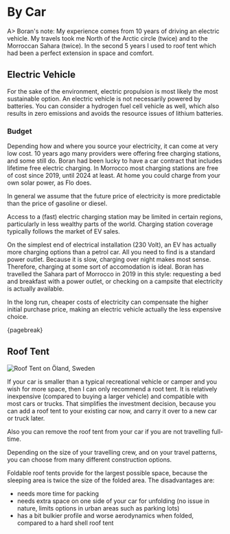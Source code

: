 # By Car

A> Boran's note:
My experience comes from 10 years of driving an electric vehicle. My travels took me North of the Arctic circle (twice) and to the Morroccan Sahara (twice). In the second 5 years I used to roof tent which had been a perfect extension in space and comfort.

## Electric Vehicle

For the sake of the environment, electric propulsion is most likely the most sustainable option. An electric vehicle is not necessarily powered by batteries. You can consider a hydrogen fuel cell vehicle as well, which also results in zero emissions and avoids the resource issues of lithium batteries.

### Budget

Depending how and where you source your electricity, it can come at very low cost. 10 years ago many providers were offering free charging stations, and some still do. Boran had been lucky to have a car contract that includes lifetime free electric charging. In Morrocco most charging stations are free of cost since 2019, until 2024 at least. At home you could charge from your own solar power, as Flo does.

In general we assume that the future price of electricity is more predictable than the price of gasoline or diesel.

Access to a (fast) electric charging station may be limited in certain regions, particularly in less wealthy parts of the world. Charging station coverage typically follows the market of EV sales.

On the simplest end of electrical installation (230 Volt), an EV has actually more charging options than a petrol car. All you need to find is a standard power outlet. Because it is slow, charging over night makes most sense. Therefore, charging at some sort of accomodation is ideal. Boran has travelled the Sahara part of Morrocco in 2019 in this style: requesting a bed and breakfast with a power outlet, or checking on a campsite that electricity is actually available.

In the long run, cheaper costs of electricity can compensate the higher initial purchase price, making an electric vehicle actually the less expensive choice. 

{pagebreak}

## Roof Tent

![Roof Tent on Öland, Sweden](roof-tent-oeland.jpg)

If your car is smaller than a typical recreational vehicle or camper and you wish for more space, then I can only recommend a root tent. It is relatively inexpensive (compared to buying a larger vehicle) and compatible with most cars or trucks. That simplifies the investment decision, because you can add a roof tent to your existing car now, and carry it over to a new car or truck later.

Also you can remove the roof tent from your car if you are not travelling full-time.

Depending on the size of your travelling crew, and on your travel patterns, you can choose from many different construction options. 

Foldable roof tents provide for the largest possible space, because the sleeping area is twice the size of the folded area. The disadvantages are:
+ needs more time for packing
+ needs extra space on one side of your car for unfolding (no issue in nature, limits options in urban areas such as parking lots)
+ has a bit bulkier profile and worse aerodynamics when folded, compared to a hard shell roof tent
